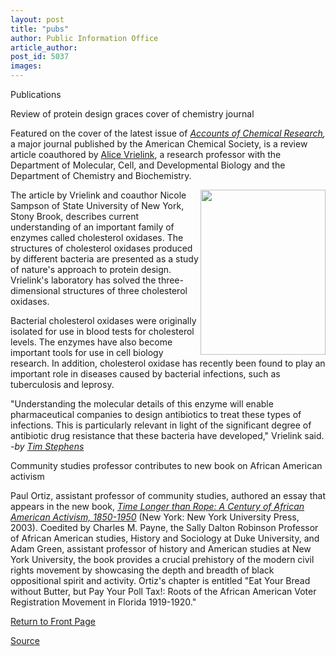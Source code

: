 ```yaml
---
layout: post
title: "pubs"
author: Public Information Office
article_author: 
post_id: 5037
images:
---
```


<p class="pagehead">
  Publications
</p>
<p class="sectionhead">
  <a name="protein" id="protein"></a>Review of protein design graces cover of chemistry journal
</p>
<p>
  Featured on the cover of the latest issue of <i><a href="http://pubs3.acs.org/acs/journals/toc.page?incoden=achre4">Accounts of Chemical Research</a>,</i> a major journal published by the American Chemical Society, is a review article coauthored by <a href="http://www.biology.ucsc.edu/people/vrielink/">Alice Vrielink</a>, a research professor with the Department of Molecular, Cell, and Developmental Biology and the Department of Chemistry and Biochemistry.<br>
</p>
<p>
  <img align="right" height="264" src="../art/chemistry_journal.200.jpg" width="200" alt="">The article by Vrielink and coauthor Nicole Sampson of State University of New York, Stony Brook, describes current understanding of an important family of enzymes called cholesterol oxidases. The structures of cholesterol oxidases produced by different bacteria are presented as a study of nature's approach to protein design. Vrielink's laboratory has solved the three-dimensional structures of three cholesterol oxidases.<br>
</p>
<p>
  Bacterial cholesterol oxidases were originally isolated for use in blood tests for cholesterol levels. The enzymes have also become important tools for use in cell biology research. In addition, cholesterol oxidase has recently been found to play an important role in diseases caused by bacterial infections, such as tuberculosis and leprosy.<br>
</p>
<p>
  "Understanding the molecular details of this enzyme will enable pharmaceutical companies to design antibiotics to treat these types of infections. This is particularly relevant in light of the significant degree of antibiotic drug resistance that these bacteria have developed," Vrielink said.<br>
  <i>-by <a href="mailto:stephens@ucsc.edu">Tim Stephens</a></i>
</p>
<p class="sectionhead">
  <a name="activism" id="activism"></a>Community studies professor contributes to new book on African American activism
</p>
<p>
  Paul Ortiz, assistant professor of community studies, authored an essay that appears in the new book, <i><a href="http://www.nyupress.org/product_info.php?cPath=&amp;products_id=3238">Time Longer than Rope: A Century of African American Activism, 1850-1950</a></i> (New York: New York University Press, 2003). Coedited by Charles M. Payne, the Sally Dalton Robinson Professor of African American studies, History and Sociology at Duke University, and Adam Green, assistant professor of history and American studies at New York University, the book provides a crucial prehistory of the modern civil rights movement by showcasing the depth and breadth of black oppositional spirit and activity. Ortiz's chapter is entitled "Eat Your Bread without Butter, but Pay Your Poll Tax!: Roots of the African American Voter Registration Movement in Florida 1919-1920."
</p>
<p>
  <a href="http://currents.ucsc.edu/">Return to Front Page</a>
</p>
<p><a href="http://www1.ucsc.edu/currents/03-04/09-22/pubs.html" title="Permalink to pubs">Source</a></p>
